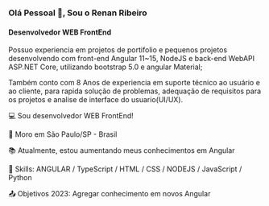 ### Olá Pessoal 👋, Sou o Renan Ribeiro
#### Desenvolvedor WEB FrontEnd

Possuo experiencia em projetos de portifolio e pequenos projetos desenvolvendo com front-end Angular 11~15, NodeJS e back-end WebAPI ASP.NET Core, utilizando bootstrap 5.0 e angular Material; 

Também conto com 8 Anos de experiencia em suporte técnico ao usuário e ao cliente, para rapida solução de problemas, adequação de requisitos para os projetos e analise de interface do usuario(UI/UX).

:computer: Sou desenvolvedor WEB FrontEnd!

:house_with_garden: Moro em São Paulo/SP - Brasil

:books: Atualmente, estou aumentando meus conhecimentos em Angular

:notebook: Skills: ANGULAR / TypeScript / HTML / CSS / NODEJS / JavaScript / Python

:outbox_tray: Objetivos 2023: Agregar conhecimento em novos Angular




